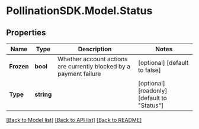 
# PollinationSDK.Model.Status

## Properties

Name | Type | Description | Notes
------------ | ------------- | ------------- | -------------
**Frozen** | **bool** | Whether account actions are currently blocked by a payment failure | [optional] [default to false]
**Type** | **string** |  | [optional] [readonly] [default to "Status"]

[[Back to Model list]](../README.md#documentation-for-models)
[[Back to API list]](../README.md#documentation-for-api-endpoints)
[[Back to README]](../README.md)

